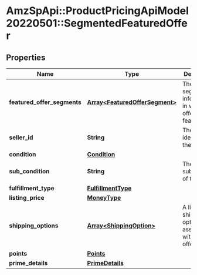# AmzSpApi::ProductPricingApiModel20220501::SegmentedFeaturedOffer

## Properties
Name | Type | Description | Notes
------------ | ------------- | ------------- | -------------
**featured_offer_segments** | [**Array&lt;FeaturedOfferSegment&gt;**](FeaturedOfferSegment.md) | The list of segment information in which the offer is featured. | 
**seller_id** | **String** | The seller identifier for the offer. | 
**condition** | [**Condition**](Condition.md) |  | 
**sub_condition** | **String** | The item subcondition of the offer. | [optional] 
**fulfillment_type** | [**FulfillmentType**](FulfillmentType.md) |  | 
**listing_price** | [**MoneyType**](MoneyType.md) |  | 
**shipping_options** | [**Array&lt;ShippingOption&gt;**](ShippingOption.md) | A list of shipping options associated with this offer | [optional] 
**points** | [**Points**](Points.md) |  | [optional] 
**prime_details** | [**PrimeDetails**](PrimeDetails.md) |  | [optional] 

